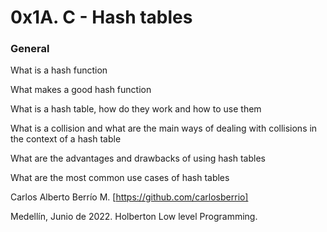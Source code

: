 # 0x1A. C - Hash tables

### General
What is a hash function

What makes a good hash function

What is a hash table, how do they work and how to use them

What is a collision and what are the main ways of dealing with collisions in the context of a hash table

What are the advantages and drawbacks of using hash tables

What are the most common use cases of hash tables


Carlos Alberto Berrío M. [https://github.com/carlosberrio]

Medellín, Junio de 2022. Holberton Low level Programming.
